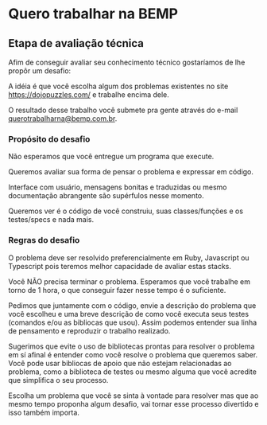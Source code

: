 # Quero trabalhar na BEMP

## Etapa de avaliação técnica

Afim de conseguir avaliar seu conhecimento técnico gostaríamos de lhe propôr um desafio:

A idéia é que você escolha algum dos problemas existentes no site https://dojopuzzles.com/ e trabalhe encima dele. 

O resultado desse trabalho você submete pra gente através do e-mail querotrabalharna@bemp.com.br.

### Propósito do desafio

Não esperamos que você entregue um programa que execute.

Queremos avaliar sua forma de pensar o problema e expressar em código. 

Interface com usuário, mensagens bonitas e traduzidas ou mesmo documentação abrangente são supérfulos nesse momento. 

Queremos ver é o código de você construiu, suas classes/funções e os testes/specs e nada mais.

### Regras do desafio

O problema deve ser resolvido preferencialmente em Ruby, Javascript ou Typescript pois teremos melhor capacidade de avaliar estas stacks.

Você NÃO precisa terminar o problema. Esperamos que você trabalhe em torno de 1 hora, o que conseguir fazer nesse tempo é o suficiente.

Pedimos que juntamente com o código, envie a descrição do problema que você escolheu e uma breve descrição de como você executa seus testes (comandos e/ou as bibliocas que usou). Assim podemos entender sua linha de pensamento e reproduzir o trabalho realizado.

Sugerimos que evite o uso de bibliotecas prontas para resolver o problema em sí afinal é entender como você resolve o problema que queremos saber. Você pode usar bibliocas de apoio que não estejam relacionadas ao problema, como a biblioteca de testes ou mesmo alguma que você acredite que simplifica o seu processo.

Escolha um problema que você se sinta à vontade para resolver mas que ao mesmo tempo proponha algum desafio, vai tornar esse processo divertido e isso também importa.